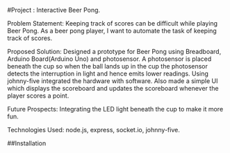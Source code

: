 #Project : Interactive Beer Pong.

Problem Statement: Keeping track of scores can be difficult while playing Beer Pong. As a beer pong player, I want to automate the task of keeping track of scores. 

Proposed Solution: Designed a prototype for Beer Pong using Breadboard, Arduino Board(Arduino Uno) and photosensor. A photosensor is placed beneath the cup so when the ball lands up in the cup the photosensor detects the interruption in light and hence emits lower readings. Using johnny-five integrated the hardware with software. Also made a simple UI which displays the scoreboard and updates the scoreboard whenever the player scores a point.

Future Prospects:  Integrating the LED light beneath the cup to make it more fun.

Technologies Used:  node.js, express, socket.io, johnny-five.  

##Installation
